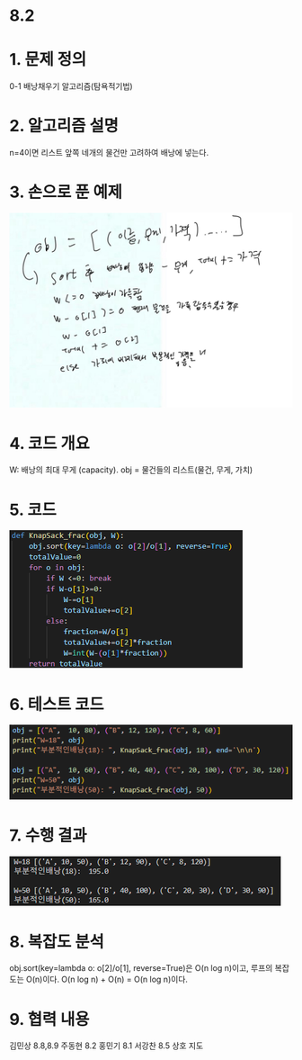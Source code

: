 # 8.2
# 1. 문제 정의
0-1 배낭채우기 알고리즘(탐욕적기법)
# 2. 알고리즘 설명
n=4이면 리스트 앞쪽 네개의 물건만 고려하여 배낭에 넣는다.
# 3. 손으로 푼 예제
![alt text](image-3.png)
# 4. 코드 개요
W: 배낭의 최대 무게 (capacity).
obj = 물건들의 리스트(물건, 무게, 가치)
# 5. 코드
![alt text](image.png)
# 6. 테스트 코드
![alt text](image-1.png)
# 7. 수행 결과
![alt text](image-2.png)
# 8. 복잡도 분석
obj.sort(key=lambda o: o[2]/o[1], reverse=True)은 O(n log n)이고, 루프의 복잡도는 O(n)이다. O(n log n) + O(n) = O(n log n)이다.
# 9. 협력 내용
김민상 8.8,8.9
주동현 8.2
홍민기 8.1
서강찬 8.5
상호 지도